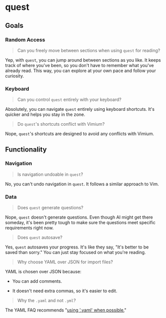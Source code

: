 # quest

## Goals

### Random Access

> Can you freely move between sections when using `quest` for reading?

Yep, with `quest`, you can jump around between sections as you like. It keeps track of where you've been, so you don't have to remember what you've already read. This way, you can explore at your own pace and follow your curiosity.

### Keyboard

> Can you control `quest` entirely with your keyboard?

Absolutely, you can navigate `quest` entirely using keyboard shortcuts. It's quicker and helps you stay in the zone.

> Do `quest`'s shortcuts conflict with Vimium?

Nope, `quest`'s shortcuts are designed to avoid any conflicts with Vimium.

## Functionality

### Navigation

> Is navigation undoable in `quest`?

No, you can't undo navigation in `quest`. It follows a similar approach to Vim.

### Data

> Does `quest` generate questions?

Nope, `quest` doesn't generate questions. Even though AI might get there someday, it's been pretty tough to make sure the questions meet specific requirements right now.

> Does `quest` autosave?

Yes, `quest` autosaves your progress. It's like they say, "It's better to be saved than sorry." You can just stay focused on what you're reading.

> Why choose YAML over JSON for import files?

YAML is chosen over JSON because:

- You can add comments.

- It doesn't need extra commas, so it's easier to edit.

> Why the `.yaml` and not `.yml`?

The YAML FAQ recommends "[using '.yaml' when possible.](https://yaml.org/faq.html#:~:text=Is%20there%20an,yaml%22%20when%20possible.)"
